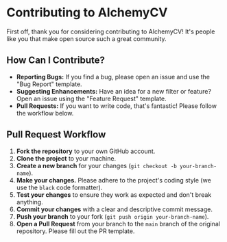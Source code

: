 # Contributing to AlchemyCV

First off, thank you for considering contributing to AlchemyCV! It's people like you that make open source such a great community.

## How Can I Contribute?

- **Reporting Bugs:** If you find a bug, please open an issue and use the "Bug Report" template.
- **Suggesting Enhancements:** Have an idea for a new filter or feature? Open an issue using the "Feature Request" template.
- **Pull Requests:** If you want to write code, that's fantastic! Please follow the workflow below.

## Pull Request Workflow

1.  **Fork the repository** to your own GitHub account.
2.  **Clone the project** to your machine.
3.  **Create a new branch** for your changes (`git checkout -b your-branch-name`).
4.  **Make your changes.** Please adhere to the project's coding style (we use the `black` code formatter).
5.  **Test your changes** to ensure they work as expected and don't break anything.
6.  **Commit your changes** with a clear and descriptive commit message.
7.  **Push your branch** to your fork (`git push origin your-branch-name`).
8.  **Open a Pull Request** from your branch to the `main` branch of the original repository. Please fill out the PR template.

